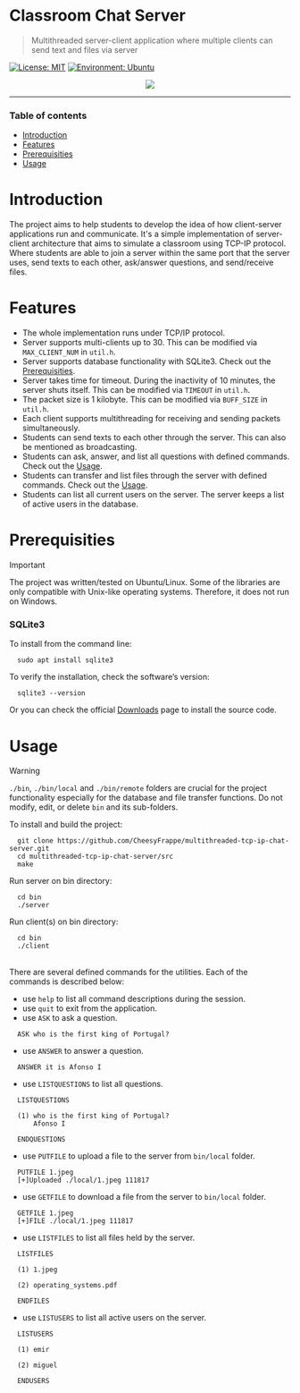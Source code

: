 # Classroom Chat Server
> Multithreaded server-client application where multiple clients can send text and files via server

[![License: MIT](https://img.shields.io/badge/License-MIT-yellow.svg)](https://opensource.org/licenses/MIT)
[![Environment: Ubuntu](https://img.shields.io/badge/Environment-Ubuntu-orange)](https://ubuntu.com/)
 
<div align="center">
    <img src="https://github.com/CheesyFrappe/multithreaded-tcp-ip-chat-server/assets/80858788/4ec86731-aec1-4898-88a1-ba93e8fa4412"/>
</div><be>

---

### Table of contents
- [Introduction](#introduction)
- [Features](#features)
- [Prerequisities](#prerequisities)
- [Usage](#usage)

# Introduction
The project aims to help students to develop the idea of how client-server applications run and communicate. It's a simple implementation of server-client architecture that aims to simulate a classroom using TCP-IP protocol. 
Where students are able to join a server within the same port that the server uses, send texts to each other, ask/answer questions, and send/receive files. 

# Features
- The whole implementation runs under TCP/IP protocol.
- Server supports multi-clients up to 30. This can be modified via `MAX_CLIENT_NUM` in `util.h`.
- Server supports database functionality with SQLite3. Check out the [Prerequisities](#prerequisities).
- Server takes time for timeout. During the inactivity of 10 minutes, the server shuts itself. This can be modified via `TIMEOUT` in `util.h`.
- The packet size is 1 kilobyte. This can be modified via `BUFF_SIZE` in `util.h`.
- Each client supports multithreading for receiving and sending packets simultaneously.
- Students can send texts to each other through the server. This can also be mentioned as broadcasting.
- Students can ask, answer, and list all questions with defined commands. Check out the [Usage](#usage).
- Students can transfer and list files through the server with defined commands. Check out the [Usage](#usage).
- Students can list all current users on the server. The server keeps a list of active users in the database.

# Prerequisities
> [!IMPORTANT]
> The project was written/tested on Ubuntu/Linux. Some of the libraries are only compatible with Unix-like
> operating systems. Therefore, it does not run on Windows.

### SQLite3
To install from the command line:
```shell
  sudo apt install sqlite3
```
To verify the installation, check the software’s version:
```shell
  sqlite3 --version
```
Or you can check the official [Downloads](https://www.sqlite.org/download.html) page to install the source code.

# Usage
> [!WARNING]
> `./bin`, `./bin/local` and `./bin/remote` folders are crucial for the project functionality
> especially for the database and file transfer functions.
> Do not modify, edit, or delete `bin` and its sub-folders.

To install and build the project:
```shell
  git clone https://github.com/CheesyFrappe/multithreaded-tcp-ip-chat-server.git
  cd multithreaded-tcp-ip-chat-server/src
  make
```
Run server on bin directory:
```shell
  cd bin
  ./server
```
Run client(s) on bin directory:
```shell
  cd bin
  ./client
```
<br>
There are several defined commands for the utilities. Each of the commands is described below:

- use `help` to list all command descriptions during the session.
- use `quit` to exit from the application.
- use `ASK` to ask a question.
```shell
  ASK who is the first king of Portugal?  
```
- use `ANSWER` to answer a question.
```shell
  ANSWER it is Afonso I  
```
- use `LISTQUESTIONS` to list all questions.
```shell
  LISTQUESTIONS

  (1) who is the first king of Portugal?
      Afonso I

  ENDQUESTIONS 
```
- use `PUTFILE` to upload a file to the server from `bin/local` folder.
```shell
  PUTFILE 1.jpeg
  [+]Uploaded ./local/1.jpeg 111817  
```
- use `GETFILE` to download a file from the server to `bin/local` folder.
```shell
  GETFILE 1.jpeg
  [+]FILE ./local/1.jpeg 111817  
```
- use `LISTFILES` to list all files held by the server.
```shell
  LISTFILES

  (1) 1.jpeg

  (2) operating_systems.pdf

  ENDFILES
```
- use `LISTUSERS` to list all active users on the server.
```shell
  LISTUSERS

  (1) emir

  (2) miguel

  ENDUSERS 
```
<br>


